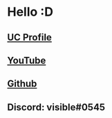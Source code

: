 # Hello :D

## [UC Profile](https://www.unknowncheats.me/forum/members/3427002.html)

## [YouTube](https://www.youtube.com/channel/UCBQz8fXNFLnO12ifCHq2-zQ)

## [Github](https://github.com/manovisible)

## Discord: visible#0545
